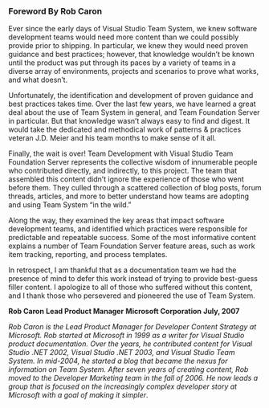 ### Foreword By Rob Caron

Ever since the early days of Visual Studio Team System, we knew software development teams would need more content than we could possibly provide prior to shipping. In particular, we knew they would need proven guidance and best practices; however, that knowledge wouldn’t be known until the product was put through its paces by a variety of teams in a diverse array of environments, projects and scenarios to prove what works, and what doesn’t.

Unfortunately, the identification and development of proven guidance and best practices takes time. Over the last few years, we have learned a great deal about the use of Team System in general, and Team Foundation Server in particular. But that knowledge wasn’t always easy to find and digest. It would take the dedicated and methodical work of patterns & practices veteran J.D. Meier and his team months to make sense of it all.

Finally, the wait is over! Team Development with Visual Studio Team Foundation Server represents the collective wisdom of innumerable people who contributed directly, and indirectly, to this project. The team that assembled this content didn’t ignore the experience of those who went before them. They culled through a scattered collection of blog posts, forum threads, articles, and more to better understand how teams are adopting and using Team System “in the wild.”

Along the way, they examined the key areas that impact software development teams, and identified which practices were responsible for predictable and repeatable success. Some of the most informative content explains a number of Team Foundation Server feature areas, such as work item tracking, reporting, and process templates.

In retrospect, I am thankful that as a documentation team we had the presence of mind to defer this work instead of trying to provide best-guess filler content. I apologize to all of those who suffered without this content, and I thank those who persevered and pioneered the use of Team System.

**Rob Caron**
**Lead Product Manager**
**Microsoft Corporation**
**July, 2007**

_Rob Caron is the Lead Product Manager for Developer Content Strategy at Microsoft. Rob started at Microsoft in 1999 as a writer for Visual Studio product documentation. Over the years, he contributed content for Visual Studio .NET 2002, Visual Studio .NET 2003, and Visual Studio Team System. In mid-2004, he started a blog that became the nexus for information on Team System. After seven years of creating content, Rob moved to the Developer Marketing team in the fall of 2006. He now leads a group that is focused on the increasingly complex developer story at Microsoft with a goal of making it simpler_.